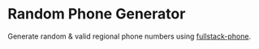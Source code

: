 # Random Phone Generator

Generate random & valid regional phone numbers using [fullstack-phone](https://github.com/paypal/fullstack-phone).
